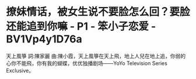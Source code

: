 # 撩妹情话，被女生说不要脸怎么回？要脸还能追到你嘛 - P1 - 笨小子恋爱 - BV1Vp4y1D76a

天上風箏 詞:陳家麗 曲:陳小霞，天上風箏在天上飛，地上人兒在地上追，你弱的心你不能飛，你有我的蝴蝶，优优独播剧场——YoYo Television Series Exclusive。

